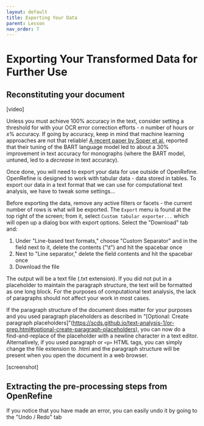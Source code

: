 ```yaml
---
layout: default
title: Exporting Your Data
parent: Lesson
nav_order: 7
---
```


# Exporting Your Transformed Data for Further Use

## Reconstituting your document

\[video]

Unless you must achieve 100% accuracy in the text, consider setting a threshold for with your OCR error correction efforts - *n* number of hours or *x*% accuracy. If going by accuracy, keep in mind that machine learning approaches are not that reliable! [A recent paper by Soper et al.](https://aclanthology.org/2021.wnut-1.31.pdf) reported that their tuning of the BART language model led to about a 30% improvement in text accuracy for monographs (where the BART model, untuned, led to a *decrease* in text accuracy). 

Once done, you will need to export your data for use outside of OpenRefine. OpenRefine is designed to work with tabular data - data stored in tables. To export our data in a text format that we can use for computational text analysis, we have to tweak some settings...

Before exporting the data, remove any active filters or facets - the current number of rows is what will be exported. The `Export` menu is found at the top right of the screen; from it, select `Custom tabular exporter...` which will open up a dialog box with export options. Select the "Download" tab and:

1. Under "Line-based text formats," choose "Custom Separator" and in the field next to it, delete the contents ("\t") and hit the spacebar once
2. Next to "Line separator," delete the field contents and hit the spacebar once
3. Download the file

The output will be a text file (.txt extension). If you did not put in a placeholder to maintain the paragraph structure, the text will be formatted as one long block. For the purposes of computational text analysis, the lack of paragraphs should not affect your work in most cases.

If the paragraph structure of the document does matter for your purposes and you used paragraph placeholders as described in "[Optional: Create paragraph placeholders]"(https://scds.github.io/text-analysis-1/or-prep.html#optional-create-paragraph-placeholders), you can now do a find-and-replace of the placeholder with a newline character in a text editor. Alternatively, if you used paragraph or `<p>` HTML tags, you can simply change the file extension to .html and the paragraph structure will be present when you open the document in a web browser.

\[screenshot]


## Extracting the pre-processing steps from OpenRefine

If you notice that you have made an error, you can easily undo it by going to the "Undo / Redo" tab 

